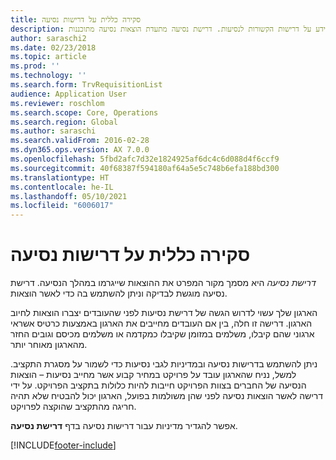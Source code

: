 ```yaml
---
title: סקירה כללית על דרישות נסיעה
description: נושא זה מספק מידע על דרישות הקשורות לנסיעות. דרישת נסיעה מתעדת הוצאות נסיעה מתוכננות.
author: saraschi2
ms.date: 02/23/2018
ms.topic: article
ms.prod: ''
ms.technology: ''
ms.search.form: TrvRequisitionList
audience: Application User
ms.reviewer: roschlom
ms.search.scope: Core, Operations
ms.search.region: Global
ms.author: saraschi
ms.search.validFrom: 2016-02-28
ms.dyn365.ops.version: AX 7.0.0
ms.openlocfilehash: 5fbd2afc7d32e1824925af6dc4c6d088d4f6ccf9
ms.sourcegitcommit: 40f68387f594180af64a5e5c748b6efa188bd300
ms.translationtype: HT
ms.contentlocale: he-IL
ms.lasthandoff: 05/10/2021
ms.locfileid: "6006017"
---
```

# <a name="travel-requisitions-overview"></a>סקירה כללית על דרישות נסיעה

*דרישת נסיעה* היא מסמך מקור המפרט את ההוצאות שייגרמו במהלך הנסיעה. דרישת נסיעה מוגשת לבדיקה וניתן להשתמש בה כדי לאשר הוצאות.

הארגון שלך עשוי לדרוש הגשה של דרישת נסיעות לפני שהעובדים יצברו הוצאות לחיוב הארגון. דרישה זו חלה, בין אם העובדים מחייבים את הארגון באמצעות כרטיס אשראי ארגוני שהם קיבלו, משלמים במזומן שקיבלו כמקדמה או משלמים מכיסם וגובים החזר מהארגון מאוחר יותר.

ניתן להשתמש בדרישות נסיעה ובמדיניות לגבי נסיעות כדי לשמור על מסגרת התקציב. למשל, נניח שהארגון עובד על פרויקט במחיר קבוע אשר מחייב נסיעות – הוצאות הנסיעה של החברים בצוות הפרויקט חייבות להיות כלולות בתקציב הפרויקט. על ידי דרישה לאשר הוצאות נסיעה לפני שהן משולמות בפועל, הארגון יכול להבטיח שלא תהיה חריגה מהתקציב שהוקצה לפרויקט.

אפשר להגדיר מדיניות עבור דרישות נסיעה בדף **דרישת נסיעה**.


[!INCLUDE[footer-include](../includes/footer-banner.md)]